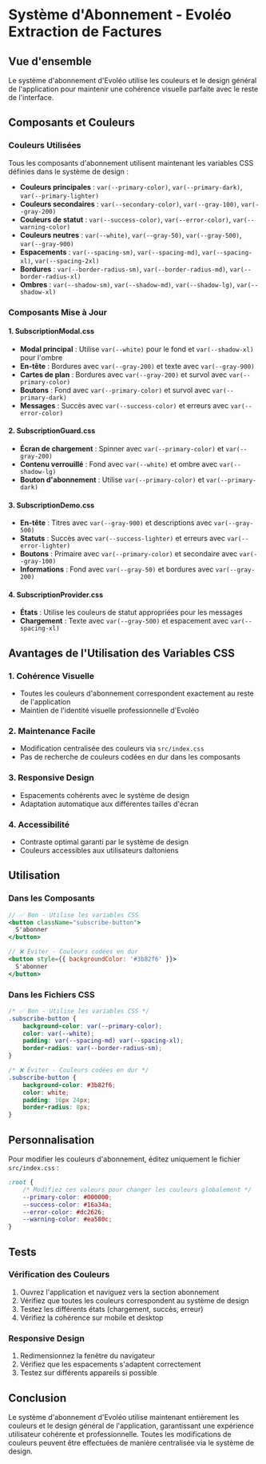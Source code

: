 # Système d'Abonnement - Evoléo Extraction de Factures

## Vue d'ensemble

Le système d'abonnement d'Evoléo utilise les couleurs et le design général de l'application pour maintenir une cohérence visuelle parfaite avec le reste de l'interface.

## Composants et Couleurs

### Couleurs Utilisées

Tous les composants d'abonnement utilisent maintenant les variables CSS définies dans le système de design :

- **Couleurs principales** : `var(--primary-color)`, `var(--primary-dark)`, `var(--primary-lighter)`
- **Couleurs secondaires** : `var(--secondary-color)`, `var(--gray-100)`, `var(--gray-200)`
- **Couleurs de statut** : `var(--success-color)`, `var(--error-color)`, `var(--warning-color)`
- **Couleurs neutres** : `var(--white)`, `var(--gray-50)`, `var(--gray-500)`, `var(--gray-900)`
- **Espacements** : `var(--spacing-sm)`, `var(--spacing-md)`, `var(--spacing-xl)`, `var(--spacing-2xl)`
- **Bordures** : `var(--border-radius-sm)`, `var(--border-radius-md)`, `var(--border-radius-xl)`
- **Ombres** : `var(--shadow-sm)`, `var(--shadow-md)`, `var(--shadow-lg)`, `var(--shadow-xl)`

### Composants Mise à Jour

#### 1. SubscriptionModal.css
- **Modal principal** : Utilise `var(--white)` pour le fond et `var(--shadow-xl)` pour l'ombre
- **En-tête** : Bordures avec `var(--gray-200)` et texte avec `var(--gray-900)`
- **Cartes de plan** : Bordures avec `var(--gray-200)` et survol avec `var(--primary-color)`
- **Boutons** : Fond avec `var(--primary-color)` et survol avec `var(--primary-dark)`
- **Messages** : Succès avec `var(--success-color)` et erreurs avec `var(--error-color)`

#### 2. SubscriptionGuard.css
- **Écran de chargement** : Spinner avec `var(--primary-color)` et `var(--gray-200)`
- **Contenu verrouillé** : Fond avec `var(--white)` et ombre avec `var(--shadow-lg)`
- **Bouton d'abonnement** : Utilise `var(--primary-color)` et `var(--primary-dark)`

#### 3. SubscriptionDemo.css
- **En-tête** : Titres avec `var(--gray-900)` et descriptions avec `var(--gray-500)`
- **Statuts** : Succès avec `var(--success-lighter)` et erreurs avec `var(--error-lighter)`
- **Boutons** : Primaire avec `var(--primary-color)` et secondaire avec `var(--gray-100)`
- **Informations** : Fond avec `var(--gray-50)` et bordures avec `var(--gray-200)`

#### 4. SubscriptionProvider.css
- **États** : Utilise les couleurs de statut appropriées pour les messages
- **Chargement** : Texte avec `var(--gray-500)` et espacement avec `var(--spacing-xl)`

## Avantages de l'Utilisation des Variables CSS

### 1. Cohérence Visuelle
- Toutes les couleurs d'abonnement correspondent exactement au reste de l'application
- Maintien de l'identité visuelle professionnelle d'Evoléo

### 2. Maintenance Facile
- Modification centralisée des couleurs via `src/index.css`
- Pas de recherche de couleurs codées en dur dans les composants

### 3. Responsive Design
- Espacements cohérents avec le système de design
- Adaptation automatique aux différentes tailles d'écran

### 4. Accessibilité
- Contraste optimal garanti par le système de design
- Couleurs accessibles aux utilisateurs daltoniens

## Utilisation

### Dans les Composants
```jsx
// ✅ Bon - Utilise les variables CSS
<button className="subscribe-button">
  S'abonner
</button>

// ❌ Éviter - Couleurs codées en dur
<button style={{ backgroundColor: '#3b82f6' }}>
  S'abonner
</button>
```

### Dans les Fichiers CSS
```css
/* ✅ Bon - Utilise les variables CSS */
.subscribe-button {
    background-color: var(--primary-color);
    color: var(--white);
    padding: var(--spacing-md) var(--spacing-xl);
    border-radius: var(--border-radius-sm);
}

/* ❌ Éviter - Couleurs codées en dur */
.subscribe-button {
    background-color: #3b82f6;
    color: white;
    padding: 16px 24px;
    border-radius: 8px;
}
```

## Personnalisation

Pour modifier les couleurs d'abonnement, éditez uniquement le fichier `src/index.css` :

```css
:root {
    /* Modifiez ces valeurs pour changer les couleurs globalement */
    --primary-color: #000000;
    --success-color: #16a34a;
    --error-color: #dc2626;
    --warning-color: #ea580c;
}
```

## Tests

### Vérification des Couleurs
1. Ouvrez l'application et naviguez vers la section abonnement
2. Vérifiez que toutes les couleurs correspondent au système de design
3. Testez les différents états (chargement, succès, erreur)
4. Vérifiez la cohérence sur mobile et desktop

### Responsive Design
1. Redimensionnez la fenêtre du navigateur
2. Vérifiez que les espacements s'adaptent correctement
3. Testez sur différents appareils si possible

## Conclusion

Le système d'abonnement d'Evoléo utilise maintenant entièrement les couleurs et le design général de l'application, garantissant une expérience utilisateur cohérente et professionnelle. Toutes les modifications de couleurs peuvent être effectuées de manière centralisée via le système de design. 